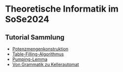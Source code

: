 # Theoretische Informatik im SoSe2024

## Tutorial Sammlung

- [Potenzmengenkonstruktion](https://www.youtube.com/watch?v=fE1fbTtQ_NY)
- [Table-Filling-Algorithmus](https://youtu.be/2FNTDtabQz4?si=tC9UQohYpGg1k05C)
- [Pumping-Lemma](https://www.youtube.com/watch?v=NFJtwpZs7BE)
- [Von Grammatik zu Kellerautomat](https://www.youtube.com/watch?v=yXPacARHdBg)